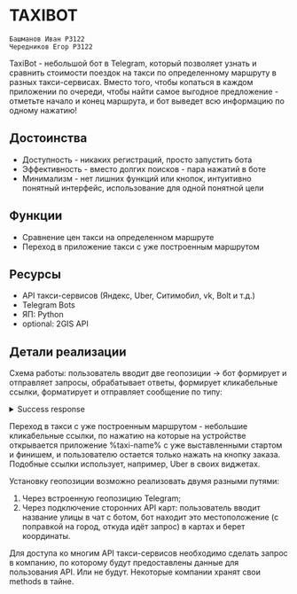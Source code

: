 # TAXIBOT
    Башманов Иван Р3122
    Чередников Егор Р3122

TaxiBot - небольшой бот в Telegram, который позволяет узнать и сравнить стоимости поездок на такси по определенному маршруту в разных такси-сервисах. Вместо того, чтобы копаться в каждом приложении по очереди, чтобы найти самое выгодное предложение - отметьте начало и конец маршрута, и бот выведет всю информацию по одному нажатию!

## Достоинства
- Доступность   - никаких регистраций, просто запустить бота
- Эффективность - вместо долгих поисков - пара нажатий в боте
- Минимализм    - нет лишних функций или кнопок, интуитивно понятный интерфейс, использование для одной понятной цели

## Функции
- Сравнение цен такси на определенном маршруте
- Переход в приложение такси с уже построенным маршрутом 

## Ресурсы
- API такси-сервисов (Яндекс, Uber, Ситимобил, vk, Bolt и т.д.)
- Telegram Bots 
- ЯП: Python
- optional: 2GIS API

## Детали реализации
Схема работы: пользователь вводит две геопозиции -> бот формирует и отправляет запросы, обрабатывает ответы, формирует кликабельные ссылки, форматирует и отправляет сообщение по типу:
<details><summary>Success response</summary>

> Кронверский пр-кт 49 - ст. м. Беговая:  
>   
> [Яндекс.Такси](https://youtu.be/8aPpF15_gTA) - 200 р.  
> [Uber](https://youtu.be/dQw4w9WgXcQ)        - 180 р.  
> [Ситимобил](https://youtu.be/PGNiXGX2nLU)    - 185 р.  
> [vk](https://youtu.be/CIepe6KMSYs)           - 666 р.  
> [Bolt](https://youtu.be/YQyue_X4Pk4)         - 10 р.  
> 
> Нажмите на название такси, чтобы открыть приложение сервиса!


</details>

Переход в такси с уже построенным маршрутом - небольшие кликабельные ссылки, по нажатию на которые на устройстве открывается приложение %taxi-name% с уже выставленными стартом и финишем, и пользователю остается только нажать на кнопку заказа. Подобные ссылки использует, например, Uber в своих виджетах.

Установку геопозиции возможно реализовать двумя разными путями: 
1) Через встроенную геопозицию Telegram; 
2) Через подключение сторонних API карт: пользователь вводит название улицы в чат с ботом, бот находит это местоположение (с поправкой на город, откуда идёт запрос) в картах и берет координаты. 

Для доступа ко многим API такси-сервисов необходимо сделать запрос в компанию, по которому будут предоставлены данные для пользования API. Или не будут. Некоторые компании хранят свои methods в тайне.
